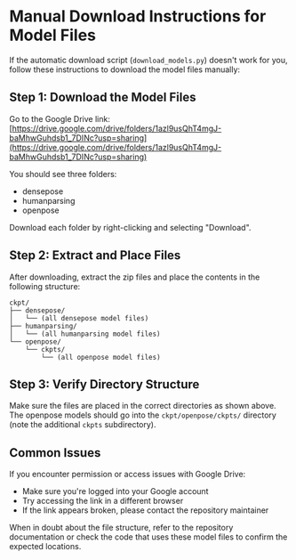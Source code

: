 # Manual Download Instructions for Model Files

If the automatic download script (`download_models.py`) doesn't work for you, follow these instructions to download the model files manually:

## Step 1: Download the Model Files

Go to the Google Drive link:
[https://drive.google.com/drive/folders/1azl9usQhT4mgJ-baMhwGuhdsb1_7DINc?usp=sharing](https://drive.google.com/drive/folders/1azl9usQhT4mgJ-baMhwGuhdsb1_7DINc?usp=sharing)

You should see three folders:
- densepose
- humanparsing
- openpose

Download each folder by right-clicking and selecting "Download".

## Step 2: Extract and Place Files

After downloading, extract the zip files and place the contents in the following structure:

```
ckpt/
├── densepose/
│   └── (all densepose model files)
├── humanparsing/
│   └── (all humanparsing model files)
└── openpose/
    └── ckpts/
        └── (all openpose model files)
```

## Step 3: Verify Directory Structure

Make sure the files are placed in the correct directories as shown above. The openpose models should go into the `ckpt/openpose/ckpts/` directory (note the additional `ckpts` subdirectory).

## Common Issues

If you encounter permission or access issues with Google Drive:
- Make sure you're logged into your Google account
- Try accessing the link in a different browser
- If the link appears broken, please contact the repository maintainer

When in doubt about the file structure, refer to the repository documentation or check the code that uses these model files to confirm the expected locations. 